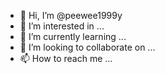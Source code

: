 - 👋 Hi, I’m @peewee1999y
- 👀 I’m interested in ...
- 🌱 I’m currently learning ...
- 💞️ I’m looking to collaborate on ...
- 📫 How to reach me ...

<!---
peewee1999y/peewee1999y is a ✨ special ✨ repository because its `README.md` (this file) appears on your GitHub profile.
You can click the Preview link to take a look at your changes.
--->
